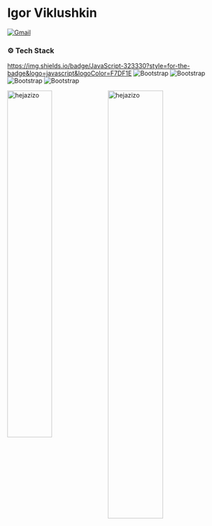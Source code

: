 # Igor Viklushkin

[![Gmail](https://img.shields.io/badge/-Gmail-c14438?style=flat&logo=Gmail&logoColor=white)](mailto:viklushkin.igor@yandex.ru)

### ⚙️ Tech Stack
https://img.shields.io/badge/JavaScript-323330?style=for-the-badge&logo=javascript&logoColor=F7DF1E
![Bootstrap]([https://img.shields.io/badge/JavaScript-323330?style=for-the-badge&logo=javascript&logoColor=F7DF1E](https://img.shields.io/badge/JavaScript-323330?style=for-the-badge&logo=javascript&logoColor=F7DF1E))
![Bootstrap]([https://img.shields.io/badge/JavaScript-323330?style=for-the-badge&logo=javascript&logoColor=F7DF1E](https://img.shields.io/badge/TypeScript-007ACC?style=for-the-badge&logo=typescript&logoColor=white))
![Bootstrap]([https://img.shields.io/badge/JavaScript-323330?style=for-the-badge&logo=javascript&logoColor=F7DF1E](https://img.shields.io/badge/Vue%20js-35495E?style=for-the-badge&logo=vuedotjs&logoColor=4FC08D))
![Bootstrap]([https://img.shields.io/badge/JavaScript-323330?style=for-the-badge&logo=javascript&logoColor=F7DF1E](https://img.shields.io/badge/nuxt%20js-00C58E?style=for-the-badge&logo=nuxtdotjs&logoColor=white))

<div>
  <img width="45%" align="left" src="https://github-readme-stats.vercel.app/api/top-langs?username=hejazizo&show_icons=true&locale=en&layout=compact" alt="hejazizo" />
  <img width="50%"  src="https://github-readme-streak-stats.herokuapp.com/?user=hejazizo&" alt="hejazizo" />
</div>
